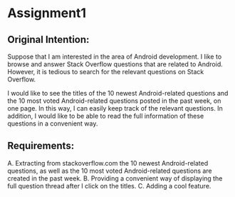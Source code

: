 # Assignment1

## Original Intention:

Suppose that I am interested in the area of Android development. I like to browse and answer Stack Overflow questions that are related to Android. However, it is tedious to search for the relevant questions on Stack Overflow. 

I would like to see the titles of the 10 newest Android-related questions and the 10 most voted Android-related questions posted in the past week, on one page. In this way, I can easily keep track of the relevant questions. In addition, I would like to be able to read the full information of these questions in a convenient way. 

## Requirements: 
A. Extracting from stackoverflow.com the 10 newest Android-related questions, as well as the 10 most voted Android-related questions are created in the past week. 
B. Providing a convenient way of displaying the full question thread after I click on the titles. 
C. Adding a cool feature. 


